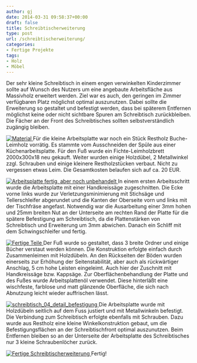 ```yaml
---
author: gj
date: 2014-03-31 09:58:37+00:00
draft: false
title: Schreibtischerweiterung
type: post
url: /schreibtischerweiterung/
categories:
- Fertige Projekte
tags:
- Holz
- Möbel
---
```


Der sehr kleine Schreibtisch in einem engen verwinkelten Kinderzimmer sollte auf Wunsch des Nutzers um eine angebaute Arbeitsfläche aus Massivholz erweitert werden. Ziel war es auch, den geringen im Zimmer verfügbaren Platz möglichst optimal auszunutzen.<!-- more --> Dabei sollte die Erweiterung so gestaltet und befestigt werden, dass bei späterem Entfernen möglichst keine oder nicht sichtbare Spuren am Schreibtisch zurückbleiben. Die Fächer an der Front des Schreibtisches sollten selbstverständlich zugängig bleiben.

[![Material](https://eigenbaukombinat.de/wp-content/uploads/2014/02/schreibtisch_01_material-150x150.jpg)
](https://eigenbaukombinat.de/wp-content/uploads/2014/02/schreibtisch_01_material.jpg)Für die kleine Arbeitsplatte war noch ein Stück Restholz Buche-Leimholz vorrätig. Es stammte vom Ausschneiden der Spüle aus einer Küchenarbeitsplatte. Für den Fuß wurde ein Fichte-Leimholzbrett 2000x300x18 neu gekauft. Weiter wurden einige Holzdübel, 2 Metallwinkel zzgl. Schrauben und einige kleinere Restholzstücken verbaut. Nicht zu vergessen etwas Leim. Die Gesamtkosten belaufen sich auf ca. 20 EUR.

[![Arbeitsplatte fertig, aber noch unbehandelt](https://eigenbaukombinat.de/wp-content/uploads/2014/02/schreibtisch_05_arbeitplatte_roh-150x150.jpg)
](https://eigenbaukombinat.de/wp-content/uploads/2014/02/schreibtisch_05_arbeitplatte_roh.jpg)In einem ersten Arbeitsschritt wurde die Arbeitsplatte mit einer Handkreissäge zugeschnitten. Die Ecke vorne links wurde zur Verletzungsminimierung mit Stichsäge und Tellerschleifer abgerundet und die Kanten der Oberseite vorn und links mit der Tischfräse angefast. Notwendig war die Ausarbeitung einer 3mm hohen und 25mm breiten Nut an der Unterseite am rechten Rand der Platte für die spätere Befestigung am Schreibtisch, da die Plattenstärken von Schreibtisch und Erweiterung um 3mm abwichen. Danach ein Schliff mit dem Schwingschleifer und fertig.

[![Fertige Teile](https://eigenbaukombinat.de/wp-content/uploads/2014/02/schreibtisch_02_fertige_teile-150x150.jpg)
](https://eigenbaukombinat.de/wp-content/uploads/2014/02/schreibtisch_02_fertige_teile.jpg)Der Fuß wurde so gestaltet, dass 3 breite Ordner und einige Bücher verstaut werden können. Die Konstruktion erfolgte einfach durch Zusammenleimen mit Holzdübeln. An den Rückseiten der Böden wurden einerseits zur Erhöhung der Seitenstabilität, aber auch als rückwärtiger Anschlag, 5 cm hohe Leisten eingeleimt. Auch hier der Zuschnitt mit Handkreissäge bzw. Kappsäge. Zur Oberflächenbehandlung der Platte und des Fußes wurde Arbeitsplattenöl verwendet. Diese hinterläßt eine wischfeste, farblose und matt glänzende Oberfläche, die sich nach Abnutzung leicht wieder auffrischen lässt.

[![schreibtisch_04_detail_befestigung](https://eigenbaukombinat.de/wp-content/uploads/2014/02/schreibtisch_04_detail_befestigung-150x150.jpg)
](https://eigenbaukombinat.de/wp-content/uploads/2014/02/schreibtisch_04_detail_befestigung.jpg)Die Arbeitsplatte wurde mit Holzdübeln seitlich auf dem Fuss justiert und mit Metallwinkeln befestigt. Die Verbindung zum Schreibtisch erfolgte ebenfalls mit Schrauben. Dazu wurde aus Restholz eine kleine Winkelkonstruktion gebaut, um die Befestigungsflächen an der Schreibtischfront optimal auszunutzen. Beim Entfernen bleiben so an der Unterseite der Arbeitsplatte des Schreibtisches nur 3 kleine Schraubenlöcher zurück.

[![Fertige Schreibtischerweiterung](https://eigenbaukombinat.de/wp-content/uploads/2014/02/schreibtisch_03_eingebaut-150x150.jpg)
](https://eigenbaukombinat.de/wp-content/uploads/2014/02/schreibtisch_03_eingebaut.jpg)Fertig!


